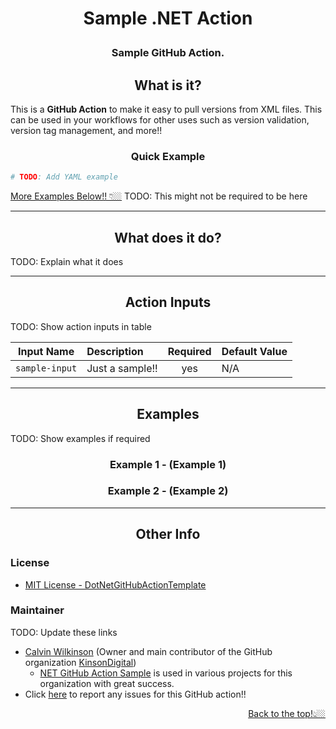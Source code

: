 <h1 align="center">

**Sample .NET Action**
</h1>

<div align="center">
<h3>Sample GitHub Action.</h3>

<div hidden>TODO: ADD BADGES HERE</div>

</div>


<div align="center">

## **What is it?**
</div>


This is a **GitHub Action** to make it easy to pull versions from XML files.
This can be used in your workflows for other uses such as version validation, version tag management, and more!!



<div align="center"><h3 style="font-weight:bold">Quick Example</h3></div>


```yaml
# TODO: Add YAML example
```

<div align="left">
<a href="#examples">More Examples Below!! 👇🏼</a> TODO: This might not be required to be here
</div>

---

<div align="center"><h2 style="font-weight:bold">What does it do?</h2></div>

TODO: Explain what it does

---

<div align="center">

## **Action Inputs**
</div>

TODO: Show action inputs in table

| Input Name | Description | Required | Default Value |
|---|:----|:---:|---|
| `sample-input` | Just a sample!! | yes | N/A |

---

<div align="center" style="font-weight:bold">

## **Examples**
</div>

TODO: Show examples if required

<div align="center">

### **Example 1 - (Example 1)**
</div>

<div align="center">

### **Example 2 - (Example 2)**
</div>

---

<div align="center">

## **Other Info**
</div>

<div align="left">

### License
- [MIT License - DotNetGitHubActionTemplate]()
</div>

<div align="left">

### Maintainer
</div>

TODO: Update these links

- [Calvin Wilkinson](https://github.com/CalvinWilkinson) (Owner and main contributor of the GitHub organization [KinsonDigital](https://github.com/KinsonDigital))
  - [NET GitHub Action Sample](https://github.com/KinsonDigital/DotNetGitHubActionTemplate) is used in various projects for this organization with great success.
- Click [here](https://github.com/KinsonDigital/DotNetGitHubActionTemplate/issues/new/choose) to report any issues for this GitHub action!!

<div align="right">
<a href="#what-is-it">Back to the top!👆🏼</a>
</div>
